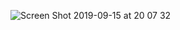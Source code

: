 ![Screen Shot 2019-09-15 at 20 07 32](https://user-images.githubusercontent.com/30932310/64926455-a6635d80-d7f5-11e9-9d28-22231570cfe0.png)
